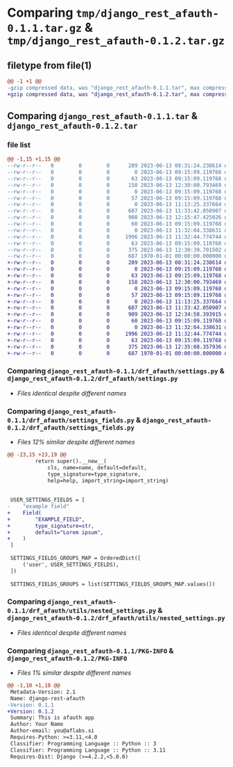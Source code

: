 # Comparing `tmp/django_rest_afauth-0.1.1.tar.gz` & `tmp/django_rest_afauth-0.1.2.tar.gz`

## filetype from file(1)

```diff
@@ -1 +1 @@
-gzip compressed data, was "django_rest_afauth-0.1.1.tar", max compression
+gzip compressed data, was "django_rest_afauth-0.1.2.tar", max compression
```

## Comparing `django_rest_afauth-0.1.1.tar` & `django_rest_afauth-0.1.2.tar`

### file list

```diff
@@ -1,15 +1,15 @@
--rw-r--r--   0        0        0      289 2023-06-13 08:31:24.238614 django_rest_afauth-0.1.1/README.md
--rw-r--r--   0        0        0        0 2023-06-13 09:15:09.119768 django_rest_afauth-0.1.1/drf_afauth/__init__.py
--rw-r--r--   0        0        0       63 2023-06-13 09:15:09.119768 django_rest_afauth-0.1.1/drf_afauth/admin.py
--rw-r--r--   0        0        0      158 2023-06-13 12:30:00.793469 django_rest_afauth-0.1.1/drf_afauth/apps.py
--rw-r--r--   0        0        0        0 2023-06-13 09:15:09.119768 django_rest_afauth-0.1.1/drf_afauth/migrations/__init__.py
--rw-r--r--   0        0        0       57 2023-06-13 09:15:09.119768 django_rest_afauth-0.1.1/drf_afauth/models.py
--rw-r--r--   0        0        0        0 2023-06-13 11:13:25.337664 django_rest_afauth-0.1.1/drf_afauth/serializer.py
--rw-r--r--   0        0        0      607 2023-06-13 11:33:42.050907 django_rest_afauth-0.1.1/drf_afauth/settings.py
--rw-r--r--   0        0        0      908 2023-06-13 12:15:47.425026 django_rest_afauth-0.1.1/drf_afauth/settings_fields.py
--rw-r--r--   0        0        0       60 2023-06-13 09:15:09.119768 django_rest_afauth-0.1.1/drf_afauth/tests.py
--rw-r--r--   0        0        0        0 2023-06-13 11:32:04.338631 django_rest_afauth-0.1.1/drf_afauth/utils/__init__.py
--rw-r--r--   0        0        0     1996 2023-06-13 11:32:44.774744 django_rest_afauth-0.1.1/drf_afauth/utils/nested_settings.py
--rw-r--r--   0        0        0       63 2023-06-13 09:15:09.119768 django_rest_afauth-0.1.1/drf_afauth/views.py
--rw-r--r--   0        0        0      375 2023-06-13 12:30:39.701502 django_rest_afauth-0.1.1/pyproject.toml
--rw-r--r--   0        0        0      687 1970-01-01 00:00:00.000000 django_rest_afauth-0.1.1/PKG-INFO
+-rw-r--r--   0        0        0      289 2023-06-13 08:31:24.238614 django_rest_afauth-0.1.2/README.md
+-rw-r--r--   0        0        0        0 2023-06-13 09:15:09.119768 django_rest_afauth-0.1.2/drf_afauth/__init__.py
+-rw-r--r--   0        0        0       63 2023-06-13 09:15:09.119768 django_rest_afauth-0.1.2/drf_afauth/admin.py
+-rw-r--r--   0        0        0      158 2023-06-13 12:30:00.793469 django_rest_afauth-0.1.2/drf_afauth/apps.py
+-rw-r--r--   0        0        0        0 2023-06-13 09:15:09.119768 django_rest_afauth-0.1.2/drf_afauth/migrations/__init__.py
+-rw-r--r--   0        0        0       57 2023-06-13 09:15:09.119768 django_rest_afauth-0.1.2/drf_afauth/models.py
+-rw-r--r--   0        0        0        0 2023-06-13 11:13:25.337664 django_rest_afauth-0.1.2/drf_afauth/serializer.py
+-rw-r--r--   0        0        0      607 2023-06-13 11:33:42.050907 django_rest_afauth-0.1.2/drf_afauth/settings.py
+-rw-r--r--   0        0        0      989 2023-06-13 12:34:58.393915 django_rest_afauth-0.1.2/drf_afauth/settings_fields.py
+-rw-r--r--   0        0        0       60 2023-06-13 09:15:09.119768 django_rest_afauth-0.1.2/drf_afauth/tests.py
+-rw-r--r--   0        0        0        0 2023-06-13 11:32:04.338631 django_rest_afauth-0.1.2/drf_afauth/utils/__init__.py
+-rw-r--r--   0        0        0     1996 2023-06-13 11:32:44.774744 django_rest_afauth-0.1.2/drf_afauth/utils/nested_settings.py
+-rw-r--r--   0        0        0       63 2023-06-13 09:15:09.119768 django_rest_afauth-0.1.2/drf_afauth/views.py
+-rw-r--r--   0        0        0      375 2023-06-13 12:35:08.357936 django_rest_afauth-0.1.2/pyproject.toml
+-rw-r--r--   0        0        0      687 1970-01-01 00:00:00.000000 django_rest_afauth-0.1.2/PKG-INFO
```

### Comparing `django_rest_afauth-0.1.1/drf_afauth/settings.py` & `django_rest_afauth-0.1.2/drf_afauth/settings.py`

 * *Files identical despite different names*

### Comparing `django_rest_afauth-0.1.1/drf_afauth/settings_fields.py` & `django_rest_afauth-0.1.2/drf_afauth/settings_fields.py`

 * *Files 12% similar despite different names*

```diff
@@ -23,15 +23,19 @@
         return super().__new__(
             cls, name=name, default=default,
             type_signature=type_signature,
             help=help, import_string=import_string)
 
 
 USER_SETTINGS_FIELDS = [
-    "example field"
+    Field(
+        "EXAMPLE_FIELD",
+        type_signature=str,
+        default="Lorem ipsum",
+    )
 ]
 
 SETTINGS_FIELDS_GROUPS_MAP = OrderedDict([
     ('user', USER_SETTINGS_FIELDS),
 ])
 
 SETTINGS_FIELDS_GROUPS = list(SETTINGS_FIELDS_GROUPS_MAP.values())
```

### Comparing `django_rest_afauth-0.1.1/drf_afauth/utils/nested_settings.py` & `django_rest_afauth-0.1.2/drf_afauth/utils/nested_settings.py`

 * *Files identical despite different names*

### Comparing `django_rest_afauth-0.1.1/PKG-INFO` & `django_rest_afauth-0.1.2/PKG-INFO`

 * *Files 1% similar despite different names*

```diff
@@ -1,10 +1,10 @@
 Metadata-Version: 2.1
 Name: django-rest-afauth
-Version: 0.1.1
+Version: 0.1.2
 Summary: This is afauth app
 Author: Your Name
 Author-email: you@aflabs.si
 Requires-Python: >=3.11,<4.0
 Classifier: Programming Language :: Python :: 3
 Classifier: Programming Language :: Python :: 3.11
 Requires-Dist: Django (>=4.2.2,<5.0.0)
```

